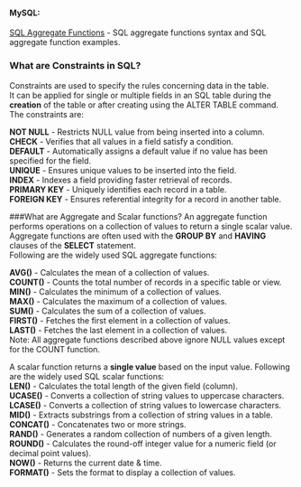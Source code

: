 #### MySQL:
[SQL Aggregate Functions](https://www.zentut.com/sql-tutorial/sql-aggregate-functions/) - SQL aggregate functions syntax and SQL aggregate function examples.

### What are Constraints in SQL?
Constraints are used to specify the rules concerning data in the table.\
It can be applied for single or multiple fields in an SQL table during the **creation** of the table or after creating using the ALTER TABLE command. 
The constraints are:

**NOT NULL** - Restricts NULL value from being inserted into a column.\
**CHECK** - Verifies that all values in a field satisfy a condition.\
**DEFAULT** - Automatically assigns a default value if no value has been specified for the field.\
**UNIQUE** - Ensures unique values to be inserted into the field.\
**INDEX** - Indexes a field providing faster retrieval of records.\
**PRIMARY KEY** - Uniquely identifies each record in a table.\
**FOREIGN KEY** - Ensures referential integrity for a record in another table.

###What are Aggregate and Scalar functions?
An aggregate function performs operations on a collection of values to return a single scalar value.\
Aggregate functions are often used with the **GROUP BY** and **HAVING** clauses of the **SELECT** statement.\
Following are the widely used SQL aggregate functions:

**AVG()** - Calculates the mean of a collection of values.\
**COUNT()** - Counts the total number of records in a specific table or view.\
**MIN()** - Calculates the minimum of a collection of values.\
**MAX()** - Calculates the maximum of a collection of values.\
**SUM()** - Calculates the sum of a collection of values.\
**FIRST()** - Fetches the first element in a collection of values.\
**LAST()** - Fetches the last element in a collection of values.\
Note: All aggregate functions described above ignore NULL values except for the COUNT function.

A scalar function returns a **single value** based on the input value. Following are the widely used SQL scalar functions:\
**LEN()** - Calculates the total length of the given field (column).\
**UCASE()** - Converts a collection of string values to uppercase characters.\
**LCASE()** - Converts a collection of string values to lowercase characters.\
**MID()** - Extracts substrings from a collection of string values in a table.\
**CONCAT()** - Concatenates two or more strings.\
**RAND()** - Generates a random collection of numbers of a given length.\
**ROUND()** - Calculates the round-off integer value for a numeric field (or decimal point values).\
**NOW()** - Returns the current date & time.\
**FORMAT()** - Sets the format to display a collection of values.

